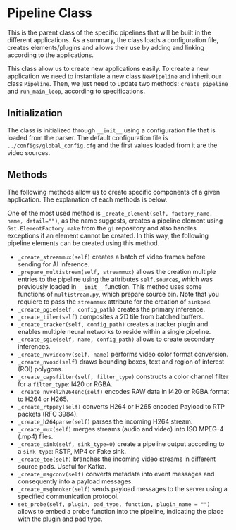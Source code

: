 # Pipeline Class

This is the parent class of the specific pipelines that will be built in the different applications. As a summary, the class loads a configuration file, creates elements/plugins and allows their use by adding and linking according to the applications. 

This class allow us to create new applications easily. To create a new application we need to instantiate a new class `NewPipeline` and inherit our class `Pipeline`. Then, we just need to update two methods: `create_pipeline` and `run_main_loop`, according to specifications.

## Initialization

The class is initialized through `__init__` using a configuration file that is loaded from the parser. The default configuration file is `../configs/global_config.cfg` and the first values loaded from it are the video sources.

## Methods
The following methods allow us to create specific components of a given application. The explanation of each methods is below.

One of the most used method is `_create_element(self, factory_name, name, detail="")`, as the name suggests, creates a pipeline element using `Gst.ElementFactory.make` from the `gi` repository and also handles exceptions if an element cannot be created. In this way, the following pipeline elements can be created using this method.

- `_create_streammux(self)` creates a batch of video frames before sending for AI inference.
- `_prepare_multistream(self, streammux)` allows the creation multiple entries to the pipeline using the attributes `self.sources`, which was previously loaded in `__init__` function. This method uses some functions of `multistream.py`, which prepare source bin. Note that you requiere to pass the `streammux` attribute for the creation of `sinkpad`. 
- `_create_pgie(self, config_path)` creates the primary inference.
- `_create_tiler(self)` composites a 2D tile from batched buffers.
- `_create_tracker(self, config_path)` creates a tracker plugin and enables multiple neural networks to reside within a single pipeline.
- `_create_sgie(self, name, config_path)` allows to create secondary inferences.
- `_create_nvvidconv(self, name)` performs video color format conversion.
- `_create_nvosd(self)` draws bounding boxes, text and region of interest (ROI) polygons.
- `_create_capsfilter(self, filter_type)` constructs a color channel filter for a `filter_type`: I420 or RGBA.
- `_create_nvv4l2h264enc(self)` encodes RAW data in I420 or RGBA format to H264 or H265.
- `_create_rtppay(self)` converts H264 or H265 encoded Payload to RTP packets (RFC 3984).
- `_create_h264parse(self)` parses the incoming H264 stream.
- `_create_mux(self)` merges streams (audio and video) into ISO MPEG-4 (.mp4) files.
- `_create_sink(self, sink_type=0)` create a pipeline output according to a `sink_type`: RSTP, MP4 or Fake sink. 
- `_create_tee(self)` branches the incoming video streams in different source pads. Useful for Kafka.
- `_create_msgconv(self)` converts metadata into event messages and consequently into a payload messages.
- `_create_msgbroker(self)` sends payload messages to the server using a specified communication protocol.
- `set_probe(self, plugin, pad_type, function, plugin_name = "")` allows to embed a probe function into the pipeline, indicating the place with the plugin and pad type.

